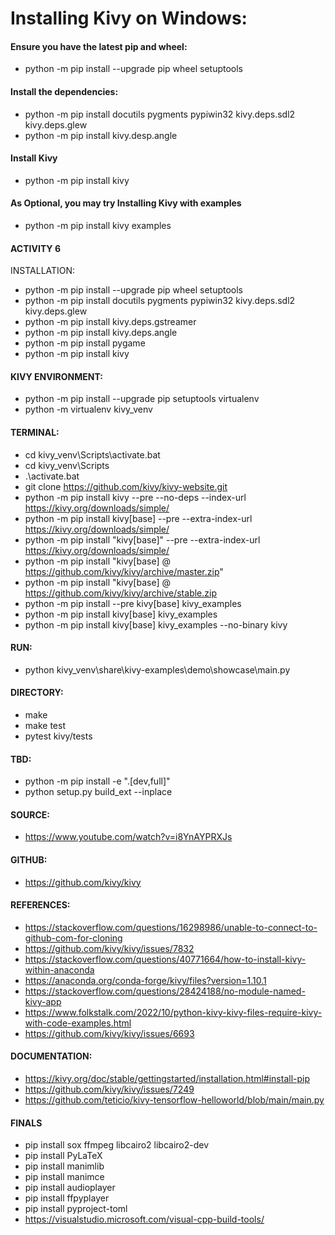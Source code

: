 # Installing Kivy on Windows:

#### Ensure you have the latest pip and wheel:
* python -m pip install --upgrade pip wheel setuptools

#### Install the dependencies:
* python -m pip install docutils pygments pypiwin32 kivy.deps.sdl2 kivy.deps.glew
* python -m pip install kivy.desp.angle

#### Install Kivy
* python -m pip install kivy

#### As Optional, you may try Installing Kivy with examples
* python -m pip install kivy examples

#### ACTIVITY 6
INSTALLATION:
* python -m pip install --upgrade pip wheel setuptools
* python -m pip install docutils pygments pypiwin32 kivy.deps.sdl2 kivy.deps.glew
* python -m pip install kivy.deps.gstreamer
* python -m pip install kivy.deps.angle
* python -m pip install pygame
* python -m pip install kivy

#### KIVY ENVIRONMENT:
* python -m pip install --upgrade pip setuptools virtualenv
* python -m virtualenv kivy_venv

#### TERMINAL:
* cd kivy_venv\Scripts\activate.bat
* cd kivy_venv\Scripts
* .\activate.bat
* git clone https://github.com/kivy/kivy-website.git
* python -m pip install kivy --pre --no-deps --index-url  https://kivy.org/downloads/simple/
* python -m pip install kivy[base] --pre --extra-index-url https://kivy.org/downloads/simple/
* python -m pip install "kivy[base]" --pre --extra-index-url https://kivy.org/downloads/simple/
* python -m pip install "kivy[base] @ https://github.com/kivy/kivy/archive/master.zip"
* python -m pip install "kivy[base] @ https://github.com/kivy/kivy/archive/stable.zip
* python -m pip install --pre kivy[base] kivy_examples
* python -m pip install kivy[base] kivy_examples
* python -m pip install kivy[base] kivy_examples --no-binary kivy

#### RUN:
* python kivy_venv\share\kivy-examples\demo\showcase\main.py

#### DIRECTORY:
* make
* make test
* pytest kivy/tests

#### TBD:
* python -m pip install -e ".[dev,full]"
* python setup.py build_ext --inplace

#### SOURCE:
* https://www.youtube.com/watch?v=i8YnAYPRXJs

#### GITHUB:
* https://github.com/kivy/kivy

#### REFERENCES:
* https://stackoverflow.com/questions/16298986/unable-to-connect-to-github-com-for-cloning
* https://github.com/kivy/kivy/issues/7832
* https://stackoverflow.com/questions/40771664/how-to-install-kivy-within-anaconda
* https://anaconda.org/conda-forge/kivy/files?version=1.10.1
* https://stackoverflow.com/questions/28424188/no-module-named-kivy-app
* https://www.folkstalk.com/2022/10/python-kivy-kivy-files-require-kivy-with-code-examples.html
* https://github.com/kivy/kivy/issues/6693

#### DOCUMENTATION:
* https://kivy.org/doc/stable/gettingstarted/installation.html#install-pip
* https://github.com/kivy/kivy/issues/7249
* https://github.com/teticio/kivy-tensorflow-helloworld/blob/main/main.py

#### FINALS
* pip install sox ffmpeg libcairo2 libcairo2-dev
* pip install PyLaTeX
* pip install manimlib
* pip install manimce
* pip install audioplayer
* pip install ffpyplayer
* pip install pyproject-toml
* https://visualstudio.microsoft.com/visual-cpp-build-tools/
